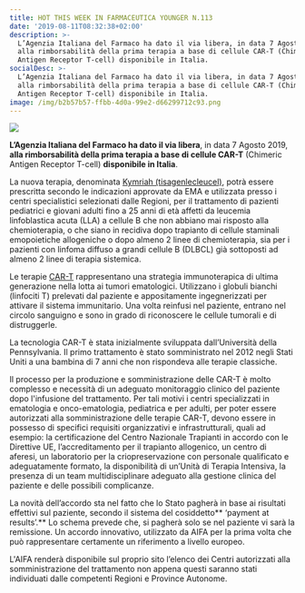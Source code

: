 ```yaml
---
title: HOT THIS WEEK IN FARMACEUTICA YOUNGER N.113
date: '2019-08-11T08:32:38+02:00'
description: >-
  L’Agenzia Italiana del Farmaco ha dato il via libera, in data 7 Agosto 2019,
  alla rimborsabilità della prima terapia a base di cellule CAR-T (Chimeric
  Antigen Receptor T-cell) disponibile in Italia.
socialDesc: >-
  L’Agenzia Italiana del Farmaco ha dato il via libera, in data 7 Agosto 2019,
  alla rimborsabilità della prima terapia a base di cellule CAR-T (Chimeric
  Antigen Receptor T-cell) disponibile in Italia.
image: /img/b2b57b57-ffbb-4d0a-99e2-d66299712c93.png
---
```

![](/img/b2b57b57-ffbb-4d0a-99e2-d66299712c93.png)

**L’Agenzia Italiana del Farmaco ha dato il via libera**, in data 7 Agosto 2019, **alla rimborsabilità della prima terapia a base di cellule CAR-T** (Chimeric Antigen Receptor T-cell) **disponibile in Italia**.

La nuova terapia, denominata [Kymriah (tisagenlecleucel)](https://www.farmaceuticayounger.science/blog/2017/09/la-rivoluzione-delle-cellule-car-t-nellimmuno-oncologia/), potrà essere prescritta secondo le indicazioni approvate da EMA e utilizzata presso i centri specialistici selezionati dalle Regioni, per il trattamento di pazienti pediatrici e giovani adulti fino a 25 anni di età affetti da leucemia linfoblastica acuta (LLA) a cellule B che non abbiano mai risposto alla chemioterapia, o che siano in recidiva dopo trapianto di cellule staminali emopoietiche allogeniche o dopo almeno 2 linee di chemioterapia, sia per i pazienti con linfoma diffuso a grandi cellule B (DLBCL) già sottoposti ad almeno 2 linee di terapia sistemica.

Le terapie [CAR-T](https://www.farmaceuticayounger.science/blog/2017/09/la-rivoluzione-delle-cellule-car-t-nellimmuno-oncologia/) rappresentano una strategia immunoterapica di ultima generazione nella lotta ai tumori ematologici. Utilizzano i globuli bianchi (linfociti T) prelevati dal paziente e appositamente ingegnerizzati per attivare il sistema immunitario. Una volta reinfusi nel paziente, entrano nel circolo sanguigno e sono in grado di riconoscere le cellule tumorali e di distruggerle.

La tecnologia CAR-T è stata inizialmente sviluppata dall’Università della Pennsylvania. Il primo trattamento è stato somministrato nel 2012 negli Stati Uniti a una bambina di 7 anni che non rispondeva alle terapie classiche.

Il processo per la produzione e somministrazione delle CAR-T è molto complesso e necessità di un adeguato monitoraggio clinico del paziente dopo l'infusione del trattamento. Per tali motivi i centri specializzati in ematologia e onco-ematologia, pediatrica e per adulti, per poter essere autorizzati alla somministrazione delle terapie CAR-T, devono essere in possesso di specifici requisiti organizzativi e infrastrutturali, quali ad esempio: la certificazione del Centro Nazionale Trapianti in accordo con le Direttive UE, l’accreditamento per il trapianto allogenico, un centro di aferesi, un laboratorio per la criopreservazione con personale qualificato e adeguatamente formato, la disponibilità di un’Unità di Terapia Intensiva, la presenza di un team multidisciplinare adeguato alla gestione clinica del paziente e delle possibili complicanze.

La novità dell’accordo sta nel fatto che lo Stato pagherà in base ai risultati effettivi sul paziente, secondo il sistema del cosiddetto** ‘payment at results’.** Lo schema prevede che, si pagherà solo se nel paziente vi sarà la remissione. Un accordo innovativo, utilizzato da AIFA per la prima volta che può rappresentare certamente un riferimento a livello europeo.

L'AIFA renderà disponibile sul proprio sito l’elenco dei Centri autorizzati alla somministrazione del trattamento non appena questi saranno stati individuati dalle competenti Regioni e Province Autonome.

